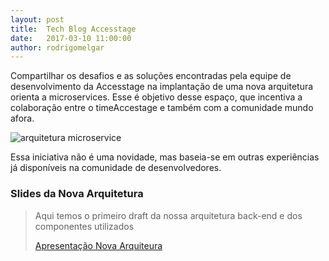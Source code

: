 ```yaml
---
layout: post
title:  Tech Blog Accesstage
date:   2017-03-10 11:00:00
author: rodrigomelgar
---
```


Compartilhar os desafios e as soluções encontradas pela equipe de desenvolvimento da Accesstage na implantação de uma nova arquitetura orienta a microservices. Esse é objetivo desse espaço, que incentiva a colaboração entre o timeAccestage e também com a comunidade mundo afora.

![arquitetura microservice](http://i.imgur.com/3wuc5ZQ.jpg)

Essa iniciativa não é uma novidade, mas baseia-se em outras experiências já disponíveis na comunidade de desenvolvedores. 

### Slides da Nova Arquitetura

>Aqui temos o primeiro draft da nossa arquitetura back-end e dos componentes utilizados
>
>[Apresentação Nova Arquiteura](http://slides.com/rodrigomelgar/arquitetura-de-referencia)